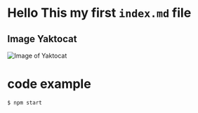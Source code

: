 # Hello This my first `index.md` file

## Image Yaktocat
![Image of Yaktocat](https://octodex.github.com/images/yaktocat.png)

# code example
```$ npm start```


